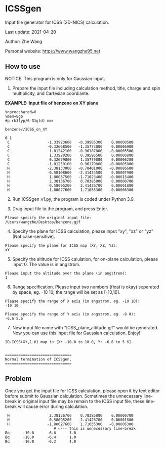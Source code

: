 # ICSSgen
Input file generator for ICSS (2D-NICS) calculation.

Last update: 2021-04-20

Author: Zhe Wang

Personal website: https://www.wangzhe95.net


## How to use
NOTICE: This program is only for Gaussian input.
1. Prepare the input file including calculation method, title, charge and spin multiplicity, and Cartesian coordiante.

**EXAMPLE: Input file of benzene on XY plane**
```
%nprocshared=8
%mem=8gb
#p rb3lyp/6-31g(d) nmr

benzene//ICSS_on_XY

0 1
 C                 -1.33923600   -0.39585300    0.00000500
 C                 -0.32668500   -1.35773000    0.00006900
 C                  1.01242100   -0.96187800   -0.00005500
 C                  1.33920200    0.39596500    0.00000800
 C                  0.32679800    1.35770000    0.00006200
 C                 -1.01250100    0.96179800   -0.00005800
 H                 -2.38133000   -0.70401000   -0.00006600
 H                 -0.58108600   -2.41424500    0.00007900
 H                  1.80037500   -1.71023400   -0.00015400
 H                  2.38136700    0.70385800    0.00000700
 H                  0.58095200    2.41426700    0.00001800
 H                 -1.80027600    1.71035300   -0.00006300

```

2. Run ICSSgen_v1.py, the program is coded under Python 3.9.

3. Drag input file to the program, and press Enter.
```
Please specify the original input file:
/Users/wangzhe/Desktop/benzene.gjf 
```

4. Specify the plane for ICSS calculation, please input "xy", "xz" or "yz" (Not case-sensitive).
```
Please specify the plane for ICSS map (XY, XZ, YZ):
xY
```

5. Specify the altitude for ICSS calulation, for on-plane calculation, please input 0. The value is in angstrom.
```
Please input the altitude over the plane (in angstrom):
1
```

6. Range specification. Please input two numbers (float is okay) separated by space, eg. -10 10, the range will be set as [-10,10].
```
Please specify the range of X axis (in angstrom, eg. -10 10):
-10 10

Please specify the range of Y axis (in angstrom, eg. -8 8):
-6.6 5.6
```

7. New input file name with "ICSS_plane_altitude.gjf" would be generated. Now you can use this input file for Gaussian calculation. Enjoy!
```
2D-ICSS(XY,1.0) map in [X: -10.0 to 10.0, Y: -6.6 to 5.6].


==============================
Normal termination of ICSSgen.
==============================
```

## Problem
Once you get the input file for ICSS calculation, please open it by text editor before submit to Gaussian calculation. Sometimes the unnecessary line-break in original input file may be remain to the ICSS input file, these line-break will cause error during calculation.
```
 H                  2.38136700    0.70385800    0.00000700
 H                  0.58095200    2.41426700    0.00001800
 H                 -1.80027600    1.71035300   -0.00006300
                      # <--- this is unnecessary line-break
Bq      -10.0      -6.6      1.0
Bq      -10.0      -6.4      1.0
Bq      -10.0      -6.2      1.0
```

